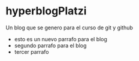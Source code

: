 # hyperblogPlatzi
Un blog que se genero para el curso de git y github

* esto es un nuevo parrafo para el blog
* segundo parrafo para el blog
* tercer parrafo